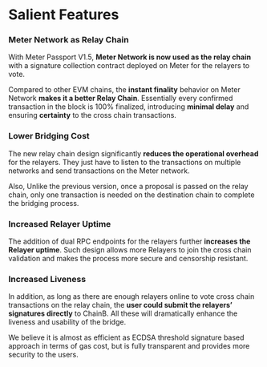 # Salient Features

### Meter Network as Relay Chain

With Meter Passport V1.5, **Meter Network is now used as the relay chain** with a signature collection contract deployed on Meter for the relayers to vote.&#x20;

Compared to other EVM chains, the **instant finality** behavior on Meter Network **makes it a better Relay Chain**. Essentially every confirmed transaction in the block is 100% finalized, introducing **minimal delay** and ensuring **certainty** to the cross chain transactions.

### Lower Bridging Cost

The new relay chain design significantly **reduces the operational overhead** for the relayers. They just have to listen to the transactions on multiple networks and send transactions on the Meter network.

Also, Unlike the previous version, once a proposal is passed on the relay chain, only one transaction is needed on the destination chain to complete the bridging process.

### Increased Relayer Uptime

The addition of dual RPC endpoints for the relayers further **increases the Relayer uptime**. Such design allows more Relayers to join the cross chain validation and makes the process more secure and censorship resistant.

### Increased Liveness

In addition, as long as there are enough relayers online to vote cross chain transactions on the relay chain, the **user could submit the relayers’ signatures directly** to ChainB. All these will dramatically enhance the liveness and usability of the bridge.

We believe it is almost as efficient as ECDSA threshold signature based approach in terms of gas cost, but is fully transparent and provides more security to the users.
